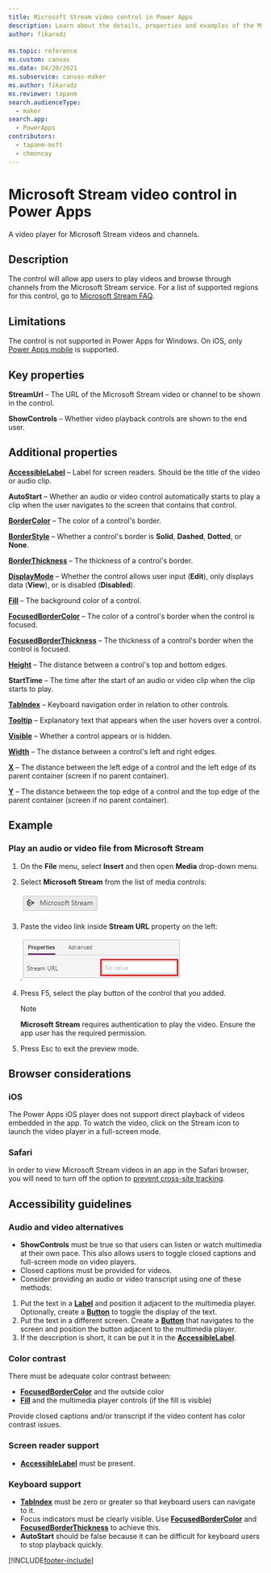 ```yaml
---
title: Microsoft Stream video control in Power Apps
description: Learn about the details, properties and examples of the Microsoft Stream video control in Power Apps.
author: fikaradz

ms.topic: reference
ms.custom: canvas
ms.date: 04/20/2021
ms.subservice: canvas-maker
ms.author: fikaradz
ms.reviewer: tapanm
search.audienceType: 
  - maker
search.app: 
  - PowerApps
contributors:
  - tapanm-msft
  - chmoncay
---
```

# Microsoft Stream video control in Power Apps
A video player for Microsoft Stream videos and channels.

## Description
The control will allow app users to play videos and browse through channels from the Microsoft Stream service. For a list of supported regions for this control, go to [Microsoft Stream FAQ](/stream/faq#which-regions-does-microsoft-stream-host-my-data-in-).

## Limitations
The control is not supported in Power Apps for Windows. On iOS, only [Power Apps mobile](../../../mobile/run-powerapps-on-mobile.md) is supported.

## Key properties
**StreamUrl** – The URL of the Microsoft Stream video or channel to be shown in the control.

**ShowControls** – Whether video playback controls are shown to the end user.

## Additional properties
**[AccessibleLabel](properties-accessibility.md)** – Label for screen readers. Should be the title of the video or audio clip.

**AutoStart** – Whether an audio or video control automatically starts to play a clip when the user navigates to the screen that contains that control.

**[BorderColor](properties-color-border.md)** – The color of a control's border.

**[BorderStyle](properties-color-border.md)** – Whether a control's border is **Solid**, **Dashed**, **Dotted**, or **None**.

**[BorderThickness](properties-color-border.md)** – The thickness of a control's border.

**[DisplayMode](properties-core.md)** – Whether the control allows user input (**Edit**), only displays data (**View**), or is disabled (**Disabled**).

**[Fill](properties-color-border.md)** – The background color of a control.

**[FocusedBorderColor](properties-color-border.md)** – The color of a control's border when the control is focused.

**[FocusedBorderThickness](properties-color-border.md)** – The thickness of a control's border when the control is focused.

**[Height](properties-size-location.md)** – The distance between a control's top and bottom edges.

**StartTime** – The time after the start of an audio or video clip when the clip starts to play.

**[TabIndex](properties-accessibility.md)** – Keyboard navigation order in relation to other controls.

**[Tooltip](properties-core.md)** – Explanatory text that appears when the user hovers over a control.

**[Visible](properties-core.md)** – Whether a control appears or is hidden.

**[Width](properties-size-location.md)** – The distance between a control's left and right edges.

**[X](properties-size-location.md)** – The distance between the left edge of a control and the left edge of its parent container (screen if no parent container).

**[Y](properties-size-location.md)** – The distance between the top edge of a control and the top edge of the parent container (screen if no parent container).

## Example

### Play an audio or video file from Microsoft Stream

1. On the **File** menu, select **Insert** and then open **Media** drop-down menu. 
2. Select **Microsoft Stream** from the list of media controls:

    ![Microsoft Stream.](./media/control-stream-video/stream-icon.png "Microsoft Stream")

3. Paste the video link inside **Stream URL** property on the left:

    ![Customize StreamUrl property.](./media/control-stream-video/stream-url.png "Customize StreamUrl property")

4. Press F5, select the play button of the control that you added.

    > [!NOTE]
   > **Microsoft Stream** requires authentication to play the video. Ensure the app user has the required permission.
5. Press Esc to exit the preview mode.

## Browser considerations

### iOS
The Power Apps iOS player does not support direct playback of videos embedded in the app.  To watch the video, click on the Stream icon to launch the video player in a full-screen mode.

### Safari

In order to view Microsoft Stream videos in an app in the Safari browser, you will need to turn off the option to [prevent cross-site tracking](https://support.apple.com/guide/safari/sfri40732/mac).

## Accessibility guidelines
### Audio and video alternatives
* **ShowControls** must be true so that users can listen or watch multimedia at their own pace. This also allows users to toggle closed captions and full-screen mode on video players.
* Closed captions must be provided for videos.
 * Consider providing an audio or video transcript using one of these methods:
  1. Put the text in a **[Label](control-text-box.md)** and position it adjacent to the multimedia player. Optionally, create a **[Button](control-button.md)** to toggle the display of the text.
  2. Put the text in a different screen. Create a **[Button](control-button.md)** that navigates to the screen and position the button adjacent to the multimedia player.
  3. If the description is short, it can be put it in the **[AccessibleLabel](properties-accessibility.md)**.

### Color contrast
There must be adequate color contrast between:
* **[FocusedBorderColor](properties-color-border.md)** and the outside color
* **[Fill](properties-color-border.md)** and the multimedia player controls (if the fill is visible)

Provide closed captions and/or transcript if the video content has color contrast issues.

### Screen reader support
* **[AccessibleLabel](properties-accessibility.md)** must be present.

### Keyboard support
* **[TabIndex](properties-accessibility.md)** must be zero or greater so that keyboard users can navigate to it.
* Focus indicators must be clearly visible. Use **[FocusedBorderColor](properties-color-border.md)** and **[FocusedBorderThickness](properties-color-border.md)** to achieve this.
* **AutoStart** should be false because it can be difficult for keyboard users to stop playback quickly.


[!INCLUDE[footer-include](../../../includes/footer-banner.md)]
